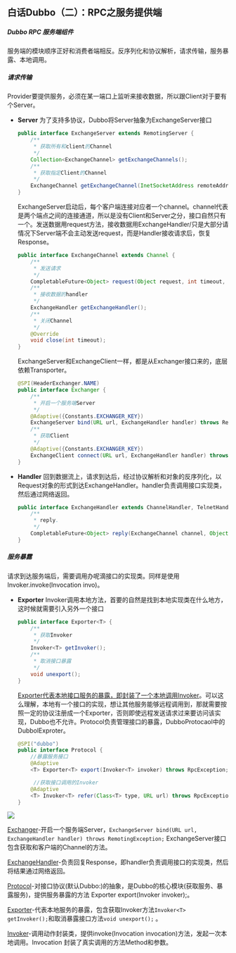 ## 白话Dubbo（二）：RPC之服务提供端

##### Dubbo RPC 服务端组件

服务端的模块顺序正好和消费者端相反。反序列化和协议解析，请求传输，服务暴露、本地调用。

##### 请求传输

Provider要提供服务，必须在某一端口上监听来接收数据，所以跟Client对于要有个Server。

- **Server** 为了支持多协议，Dubbo将Server抽象为ExchangeServer接口

  ~~~java
  public interface ExchangeServer extends RemotingServer {
      /**
       * 获取所有和client的Channel
       */
      Collection<ExchangeChannel> getExchangeChannels();
      /**
       * 获取指定Client的Channel
       */
      ExchangeChannel getExchangeChannel(InetSocketAddress remoteAddress);
  }
  ~~~

  ExchangeServer启动后，每个客户端连接对应者一个channel。channel代表是两个端点之间的连接通道，所以是没有Client和Server之分，接口自然只有一个。发送数据用request方法，接收数据用ExchangeHandler/只是大部分请情况下Server端不会主动发送request，而是Handler接收请求后，恢复Response。

  ~~~java
  public interface ExchangeChannel extends Channel {
      /**
       * 发送请求
       */
      CompletableFuture<Object> request(Object request, int timeout, ExecutorService executor) throws RemotingException;
      /**
       * 接收数据的handler
       */
      ExchangeHandler getExchangeHandler();
      /**
       * 关闭Channel
       */
      @Override
      void close(int timeout);
  }
  ~~~

  ExchangeServer和ExchangeClient一样，都是从Exchanger接口来的，底层依赖Transporter。

  ~~~java
  @SPI(HeaderExchanger.NAME)
  public interface Exchanger {
      /**
       * 开启一个服务端Server
       */
      @Adaptive({Constants.EXCHANGER_KEY})
      ExchangeServer bind(URL url, ExchangeHandler handler) throws RemotingException;
      /**
       * 获取Client
       */
      @Adaptive({Constants.EXCHANGER_KEY})
      ExchangeClient connect(URL url, ExchangeHandler handler) throws RemotingException;
  }
  ~~~

- **Handler** 回到数据流上，请求到达后，经过协议解析和对象的反序列化，以Request对象的形式到达ExchangeHandler。handler负责调用接口实现类，然后通过网络返回。

  ~~~java
  public interface ExchangeHandler extends ChannelHandler, TelnetHandler {
      /**
       * reply.
       */
      CompletableFuture<Object> reply(ExchangeChannel channel, Object request) throws RemotingException;
  }
  ~~~

##### 服务暴露

请求到达服务端后，需要调用办呢滴接口的实现类。同样是使用Invoker.invoke(Invocation invo)。

- **Exporter** Invoker调用本地方法，首要的自然是找到本地实现类在什么地方，这时候就需要引入另外一个接口

  ~~~java
  public interface Exporter<T> {
      /**
       * 获取Invoker
       */
      Invoker<T> getInvoker();
      /**
       * 取消接口暴露
       */
      void unexport();
  }
  ~~~

  <u>Exporter代表本地接口服务的暴露，即封装了一个本地调用Invoker</u>。可以这么理解，本地有一个接口的实现，想让其他服务能够远程调用到，那就需要按照一定的协议注册成一个Exporter，否则即使远程发送请求过来要访问该实现，Dubbo也不允许。Protocol负责管理接口的暴露，DubboProtocaol中的DubbolExproter。

  ~~~java
  @SPI("dubbo")
  public interface Protocol {
      //暴露服务接口
      @Adaptive
      <T> Exporter<T> export(Invoker<T> invoker) throws RpcException;
  
       //获取接口调用的Invoker
      @Adaptive
      <T> Invoker<T> refer(Class<T> type, URL url) throws RpcException;
  }
  ~~~

![](https://github.com/chenhua0427/java/tree/master/docs/images/dubbo-rpc2.jpg)

<u>Exchanger</u>-开启一个服务端Server，`ExchangeServer bind(URL url, ExchangeHandler handler) throws RemotingException;` ExchangeServer接口包含获取和客户端的Channel的方法。

<u>ExchangeHandler</u>-负责回复Response，即handler负责调用接口的实现类，然后将结果通过网络返回。

<u>Protocol</u>-对接口协议(默认Dubbo:)的抽象，是Dubbo的核心模块(获取服务、暴露服务)，提供服务暴露的方法<T> Exporter<T> export(Invoker<T> invoker);。

<u>Exporter</u>-代表本地服务的暴露，包含获取Invoker方法`Invoker<T> getInvoker();`和取消暴露接口方法`void unexport();` 。

<u>Invoker</u>-调用动作封装类，提供invoke(Invocation invocation)方法，发起一次本地调用。Invocation 封装了真实调用的方法Method和参数。
